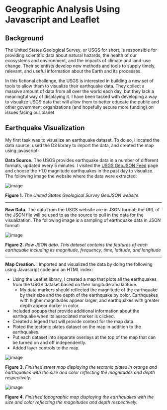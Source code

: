 # Geographic Analysis Using Javascript and Leaflet

## Background
The United States Geological Survey, or USGS for short, is responsible for providing scientific data about natural hazards, the health of our ecosystems and environment, and the impacts of climate and land-use change. Their scientists develop new methods and tools to supply timely, relevant, and useful information about the Earth and its processes.

In this fictional challenge, the USGS is interested in building a new set of tools to allow them to visualize their earthquake data. They collect a massive amount of data from all over the world each day, but they lack a meaningful way of displaying it. I have been tasked with developing a way to visualize USGS data that will allow them to better educate the public and other government organizations (and hopefully secure more funding) on issues facing our planet.

## Earthquake Visualization
My first task was to visualize an earthquake dataset. To do so, I located the data source, used the D3 library to import the data, and created the map using javascript:

**Data Source.** The USGS provides earthquake data in a number of different formats, updated every 5 minutes. I visited the [USGS GeoJSON Feed](https://earthquake.usgs.gov/earthquakes/feed/v1.0/geojson.php) page and choose the +1.0 magnitude earthquakes in the past day to visualize. The following image the website where the data were extracted:

![image](https://github.com/nicholaishaw/leaflet-challenge/assets/135463220/2cb002a4-4f97-4e2a-8e70-e20eb0e4f770)

**Figure 1.** *The United States Geological Survey GeoJSON website.*
___

**Raw Data.** The data from the USGS website are in JSON format; the URL of the JSON file will be used to as the source to pull in the data for the visualization. The following image is a sampling of earthquake data in JSON format:

![image](https://github.com/nicholaishaw/leaflet-challenge/assets/135463220/230524c1-30ea-4089-8ad2-02dfc6a7c022)

**Figure 2.** *Raw JSON data. This dataset contains the features of each earthquake including its magnitude, frequency, time, latitude, and longitude*
___

**Map Creation.** I Imported and visualized the data by doing the following using Javascript code and an HTML index:

* Using the Leaflet library, I created a map that plots all the earthquakes from the USGS dataset based on their longitude and latitude.
    * My data markers should reflected the magnitude of the earthquake by their size and the depth of the earthquake by color. Earthquakes with higher magnitudes appear larger, and earthquakes with greater depth appear darker in color.
* Included popups that provide additional information about the earthquake when its associated marker is clicked.
* Created a legend that will provide context for the map data.
* Ploted the tectonic plates dataset on the map in addition to the earthquakes.
* Put each dataset into separate overlays at the top of the map that can be turned on and off independently.
* Added layer controls to the map.

![image](https://github.com/nicholaishaw/leaflet-challenge/assets/135463220/23fe6dfb-e21a-495e-96db-4cc34be20c38)

**Figure 3.** *Finished street map displaying the tectonic plates in orange and earthquakes with the size and color reflecting the magnitudes and depth respectively.*

![image](https://github.com/nicholaishaw/leaflet-challenge/assets/135463220/1f7c3c13-713c-46ca-95d3-28d58b1d7776)

**Figure 4.** *Finished topographic map displaying the earthquakes with the size and color reflecting the magnitudes and depth respectively.*
